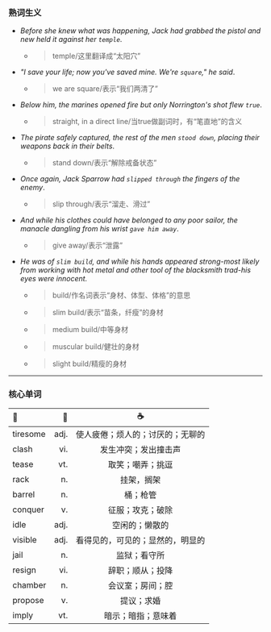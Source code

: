 ### 熟词生义
* *Before she knew what was happening, Jack had grabbed the pistol and new held it against her `temple`*.
  * > temple/这里翻译成“太阳穴”
* *"I save your life; now you've saved mine. We're `square`," he said*.
   * > we are square/表示“我们两清了”
* *Below him, the marines opened fire but only Norrington's shot flew `true`*.
   * > straight, in a direct line/当true做副词时，有“笔直地”的含义
* *The pirate safely captured, the rest of the men `stood down`, placing their weapons back in their belts*.
   * > stand down/表示“解除戒备状态”
* *Once again, Jack Sparrow had `slipped through` the fingers of the enemy*.
   * > slip through/表示“溜走、滑过”
* *And while his clothes could have belonged to any poor sailor, the manacle dangling from his wrist `gave him away`*.
   * > give away/表示“泄露”
* *He was of `slim build`, and while his hands appeared strong-most likely from working with hot metal and other tool of the blacksmith
trad-his eyes were innocent.*
   * > build/作名词表示“身材、体型、体格”的意思
   * > slim build/表示“苗条，纤瘦”的身材
   * > medium build/中等身材
   * > muscular build/健壮的身材
   * > slight build/精瘦的身材
---
### 核心单词
|:baby_bottle:|:beer:|:coffee:|
|:-----|-----:|:-----:|
|tiresome|adj.|使人疲倦；烦人的；讨厌的；无聊的|
|clash|vi.|发生冲突；发出撞击声|
|tease|vt.|取笑；嘲弄；挑逗|
|rack|n.|挂架，搁架|
|barrel|n.|桶；枪管|
|conquer|v.|征服；攻克；破除|
|idle|adj.|空闲的；懒散的|
|visible|adj.|看得见的，可见的；显然的，明显的|
|jail|n.|监狱；看守所|
|resign|vi.|辞职；顺从；投降|
|chamber|n.|会议室；房间；腔|
|propose|v.|提议；求婚|
|imply|vt.|暗示；暗指；意味着|
